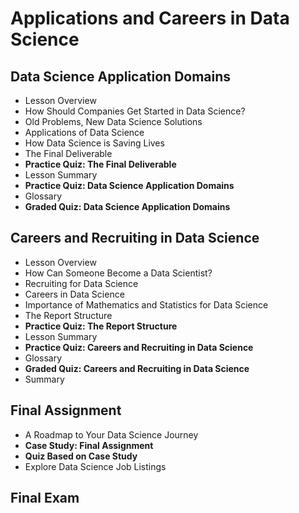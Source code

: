# Applications and Careers in Data Science

## Data Science Application Domains
- Lesson Overview
- How Should Companies Get Started in Data Science?
- Old Problems, New Data Science Solutions
- Applications of Data Science
- How Data Science is Saving Lives
- The Final Deliverable
- **Practice Quiz: The Final Deliverable**
- Lesson Summary
- **Practice Quiz: Data Science Application Domains**
- Glossary
- **Graded Quiz: Data Science Application Domains**

## Careers and Recruiting in Data Science
- Lesson Overview
- How Can Someone Become a Data Scientist?
- Recruiting for Data Science
- Careers in Data Science
- Importance of Mathematics and Statistics for Data Science
- The Report Structure
- **Practice Quiz: The Report Structure**
- Lesson Summary
- **Practice Quiz: Careers and Recruiting in Data Science**
- Glossary
- **Graded Quiz: Careers and Recruiting in Data Science**
- Summary

## Final Assignment
- A Roadmap to Your Data Science Journey
- **Case Study: Final Assignment**
- **Quiz Based on Case Study**
- Explore Data Science Job Listings

## Final Exam

